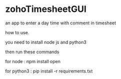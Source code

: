 # zohoTimesheetGUI
an app to enter a day time with comment in timesheet

how to use.

you need to install node js and python3

then run these commands

for node :
npm install open

for python3 :
pip install -r requirements.txt